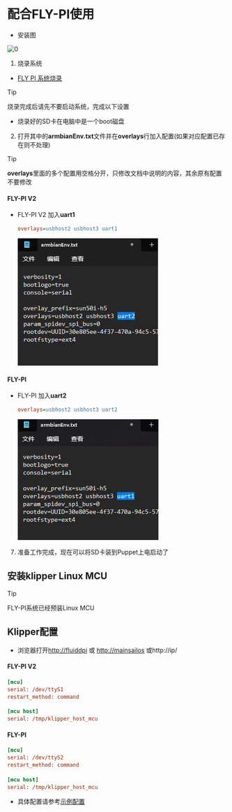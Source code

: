 # 配合FLY-PI使用

* 安装图

![0](../../images/boards/fly_puppet/puppet-flypi.png ":no-zooom")

1. 烧录系统

* [FLY PI 系统烧录](/board/fly_pi/mirror/FLY_π_mirror)

> [!TIP]
> 烧录完成后请先不要启动系统，完成以下设置

* 烧录好的SD卡在电脑中是一个boot磁盘


2. 打开其中的**armbianEnv.txt**文件并在**overlays**行加入配置(如果对应配置已存在则不处理)

> [!TIP]
> **overlays**里面的多个配置用空格分开，只修改文档中说明的内容，其余原有配置不要修改

<!-- tabs:start -->

#### **FLY-PI V2**

* FLY-PI V2 加入**uart1**

    ```cfg
    overlays=usbhost2 usbhost3 uart1
    ```

    ![2](../../images/boards/fly_puppet/use/flypi2-env.png ":no-zooom")

#### **FLY-PI**

* FLY-PI 加入**uart2**

    ```cfg
    overlays=usbhost2 usbhost3 uart2
    ```

    ![2](../../images/boards/fly_puppet/use/flypi-env.png ":no-zooom")

<!-- tabs:end -->

7. 准备工作完成，现在可以将SD卡装到Puppet上电启动了

## 安装klipper Linux MCU

> [!TIP]
> FLY-PI系统已经预装Linux MCU

## Klipper配置

* 浏览器打开[http://fluiddpi](http://fluiddpi) 或 [http://mainsailos](http://mainsailos) 或http://ip/

<!-- tabs:start -->

#### **FLY-PI V2**

```cfg
[mcu]
serial: /dev/ttyS1
restart_method: command

[mcu host]
serial: /tmp/klipper_host_mcu
```

#### **FLY-PI**

```cfg
[mcu]
serial: /dev/ttyS2
restart_method: command

[mcu host]
serial: /tmp/klipper_host_mcu
```

<!-- tabs:end -->



* 具体配置请参考[示例配置](/board/fly_puppet/cfg.md)
